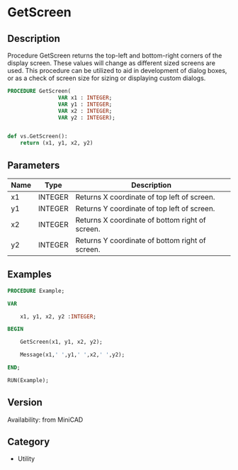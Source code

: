 # GetScreen

## Description
Procedure GetScreen returns the top-left and bottom-right corners of the display screen. These values will change as different sized screens are used. This procedure can be utilized to aid in development of dialog boxes, or as a check of screen size for sizing or displaying custom dialogs.

```pascal
PROCEDURE GetScreen(
				VAR x1 : INTEGER;
				VAR y1 : INTEGER;
				VAR x2 : INTEGER;
				VAR y2 : INTEGER);
```

```python

def vs.GetScreen():
    return (x1, y1, x2, y2)
```

## Parameters
|Name|Type|Description|
|---|---|---|
|x1|INTEGER|Returns X coordinate of top left of screen.|
|y1|INTEGER|Returns Y coordinate of top left of screen.|
|x2|INTEGER|Returns X coordinate of bottom right of screen.|
|y2|INTEGER|Returns Y coordinate of bottom right of screen.|

## Examples
```pascal
PROCEDURE Example;

VAR 

	x1, y1, x2, y2 :INTEGER;

BEGIN

	GetScreen(x1, y1, x2, y2);

	Message(x1,' ',y1,' ',x2,' ',y2);

END;

RUN(Example);
```

## Version
Availability: from MiniCAD
## Category
* Utility

